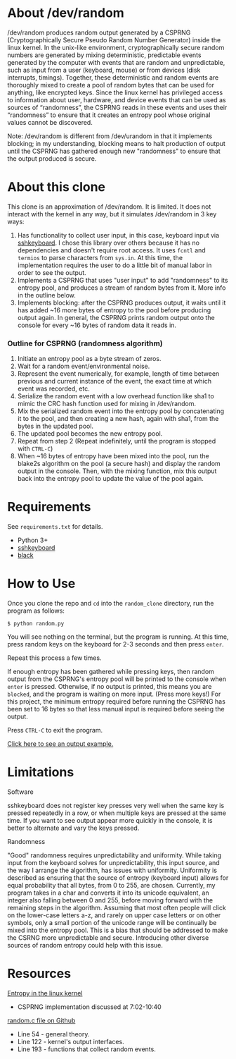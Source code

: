 # About /dev/random
/dev/random produces random output generated by a CSPRNG (Cryptographically Secure Pseudo Random Number Generator) inside the linux kernel. In the unix-like environment, cryptographically secure random numbers are generated by mixing deterministic, predictable events generated by the computer with events that are random and unpredictable, such as input from a user (keyboard, mouse) or from devices (disk interrupts, timings). Together, these deterministic and random events are thoroughly mixed to create a pool of random bytes that can be used for anything, like encrypted keys. Since the linux kernel has privileged access to information about user, hardware, and device events that can be used as sources of “randomness”, the CSPRNG reads in these events and uses their “randomness” to ensure that it creates an entropy pool whose original values cannot be discovered.

Note: /dev/random is different from /dev/urandom in that it implements blocking; in my understanding, blocking means to halt production of output until the CSPRNG has gathered enough new "randomness" to ensure that the output produced is secure.

# About this clone
This clone is an approximation of /dev/random. It is limited. It does not interact with the kernel in any way, but it simulates /dev/random in 3 key ways: 
1. Has functionality to collect user input, in this case, keyboard input via [sshkeyboard](https://sshkeyboard.readthedocs.io/en/latest/). I chose this library over others because it has no dependencies and doesn't require root access. It uses `fcntl` and `termios` to parse characters from `sys.in`. At this time, the implementation requires the user to do a little bit of manual labor in order to see the output.
2. Implements a CSPRNG that uses "user input" to add "randomness" to its entropy pool, and produces a stream of random bytes from it. More info in the outline below.
3. Implements blocking: after the CSPRNG produces output, it waits until it has added ~16 more bytes of entropy to the pool before producing output again. In general, the CSPRNG prints random output onto the console for every ~16 bytes of random data it reads in.


### Outline for CSPRNG (randomness algorithm)
1. Initiate an entropy pool as a byte stream of zeros.
2. Wait for a random event/environmental noise.
3. Represent the event numerically, for example, length of time between previous and current instance of the event, the exact time at which event was recorded, etc.
4. Serialize the random event with a low overhead function like sha1 to mimic the CRC hash function used for mixing in /dev/random. 
5. Mix the serialized random event into the entropy pool by concatenating it to the pool, and then creating a new hash, again with sha1, from the bytes in the updated pool.
6. The updated pool becomes the new entropy pool.
7. Repeat from step 2 (Repeat indefinitely, until the program is stopped with `CTRL-C`)
8. When ~16 bytes of entropy have been mixed into the pool, run the blake2s algorithm on the pool (a secure hash) and display the random output in the console. Then, with the mixing function, mix this output back into the entropy pool to update the value of the pool again.


# Requirements
See `requirements.txt` for details.
* Python 3+
* [sshkeyboard](https://sshkeyboard.readthedocs.io/en/latest/)
* [black](https://black.readthedocs.io/en/stable/)


# How to Use
Once you clone the repo and `cd` into the `random_clone` directory, run the program as follows:

```
$ python random.py
```

You will see nothing on the terminal, but the program is running. At this time, press random keys on the keyboard for 2-3 seconds and then press `enter`. 

Repeat this process a few times.

If enough entropy has been gathered while pressing keys, then random output from the CSPRNG's entropy pool will be printed to the console when `enter` is pressed. Otherwise, if no output is printed, this means you are `blocked`, and the program is waiting on more input. (Press more keys!) For this project, the minimum entropy required before running the CSPRNG has been set to 16 bytes so that less manual input is required before seeing the output.

Press `CTRL-C` to exit the program.

[Click here to see an output example.](images/screen-shot-2022-01-25.png)
# Limitations
Software 

sshkeyboard does not register key presses very well when the same key is pressed repeatedly in a row, or when multiple keys are pressed at the same time. If you want to see output appear more quickly in the console, it is better to alternate and vary the keys pressed.

Randomness

"Good" randomness requires unpredictability and uniformity. While taking input from the keyboard solves for unpredictability, this input source, and the way I arrange the algorithm, has issues with uniformity. Uniformity is described as ensuring that the source of entropy (keyboard input) allows for equal probability that all bytes, from 0 to 255, are chosen. Currently, my program takes in a char and converts it into its unicode equivalent, an integer also falling between 0 and 255, before moving forward with the remaining steps in the algorithm. Assuming that most often people will click on the lower-case letters a-z, and rarely on upper case letters or on other symbols, only a small portion of the unicode range will be continually be mixed into the entropy pool. This is a bias that should be addressed to make the CSRNG more unpredictable and secure. Introducing other diverse sources of random entropy could help with this issue.

# Resources
[Entropy in the linux kernel](https://www.youtube.com/watch?v=0DV8WnqhH2Y&t=422s)
* CSPRNG implementation discussed at 7:02-10:40

[random.c file on Github](https://github.com/torvalds/linux/blob/master/drivers/char/random.c)
* Line 54 - general theory.
* Line 122 - kernel's output interfaces.
* Line 193 - functions that collect random events.